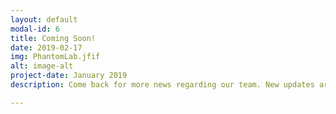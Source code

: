 ```yaml
---
layout: default
modal-id: 6
title: Coming Soon!
date: 2019-02-17
img: PhantomLab.jfif
alt: image-alt
project-date: January 2019
description: Come back for more news regarding our team. New updates are coming soon. Check out our Twitter and Facebook accounts for more about us.

---
```

